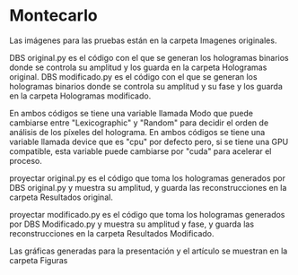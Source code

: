 # Montecarlo

Las imágenes para las pruebas están en la carpeta Imagenes originales.

DBS original.py es el código con el que se generan los hologramas binarios donde se controla su amplitud y los guarda en la carpeta Hologramas original.
DBS modificado.py es el código con el que se generan los hologramas binarios donde se controla su amplitud y su fase y los guarda en la carpeta Hologramas modificado.

En ambos códigos se tiene una variable llamada Modo que puede cambiarse entre "Lexicographic" y "Random" para decidir el orden de análisis de los píxeles del holograma.
En ambos códigos se tiene una variable llamada device que es "cpu" por defecto pero, si se tiene una GPU compatible, esta variable puede cambiarse por "cuda" para acelerar el proceso.

proyectar original.py es el código que toma los hologramas generados por DBS original.py y muestra su amplitud, y guarda las reconstrucciones en la carpeta Resultados original.

proyectar modificado.py es el código que toma los hologramas generados por DBS Modificado.py y muestra su amplitud y fase, y guarda las reconstrucciones en la carpeta Resultados Modificado.

Las gráficas generadas para la presentación y el artículo se muestran en la carpeta Figuras 
